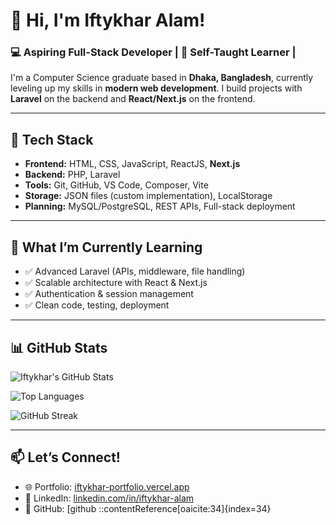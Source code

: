 # 👋 Hi, I'm Iftykhar Alam!

### 💻 Aspiring Full-Stack Developer | 🌱 Self-Taught Learner |

I'm a Computer Science graduate based in **Dhaka, Bangladesh**, currently leveling up my skills in **modern web development**. I build projects with **Laravel** on the backend and **React/Next.js** on the frontend.

---

## 🚀 Tech Stack
- **Frontend:** HTML, CSS, JavaScript, ReactJS, **Next.js**
- **Backend:** PHP, Laravel
- **Tools:** Git, GitHub, VS Code, Composer, Vite
- **Storage:** JSON files (custom implementation), LocalStorage
- **Planning:** MySQL/PostgreSQL, REST APIs, Full-stack deployment

---

## 🧠 What I’m Currently Learning
- ✅ Advanced Laravel (APIs, middleware, file handling)
- ✅ Scalable architecture with React & Next.js
- ✅ Authentication & session management
- ✅ Clean code, testing, deployment

---



## 📊 GitHub Stats

![Iftykhar's GitHub Stats](https://github-readme-stats.vercel.app/api?username=iftykhar&show_icons=true&theme=radical)

![Top Languages](https://github-readme-stats.vercel.app/api/top-langs/?username=iftykhar&layout=compact&theme=radical)

![GitHub Streak](https://github-readme-streak-stats.herokuapp.com/?user=iftykhar&theme=radical)

---


## 📫 Let’s Connect!
- 🌐 Portfolio: [iftykhar-portfolio.vercel.app](https://iftykhar-portfolio.vercel.app/)
- 💼 LinkedIn: [linkedin.com/in/iftykhar-alam](https://www.linkedin.com/in/iftykhar-alam/)
- 🐙 GitHub: [github
::contentReference[oaicite:34]{index=34}
 
